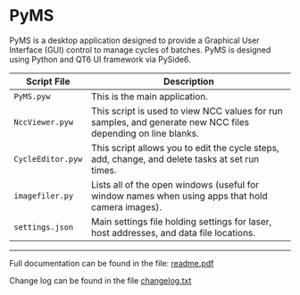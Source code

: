 # PyMS

PyMS is a desktop application designed to provide a Graphical User Interface (GUI) control to manage cycles of batches.
PyMS is designed using Python and QT6 UI framework via PySide6.

| Script File       | Description                                                                                                |                                                                      
|-------------------|------------------------------------------------------------------------------------------------------------|
| `PyMS.pyw`        | This is the main application.                                                                              |
| `NccViewer.pyw`   | This script is used to view NCC values for run samples, and generate new NCC files depending on line blanks. |
| `CycleEditor.pyw` | This script allows you to edit the cycle steps, add, change, and delete tasks at set run times.            |
| `imagefiler.py`   | Lists all of the open windows  (useful for window names when using apps that hold camera images).          |
| `settings.json`   | Main settings file holding settings for laser, host addresses, and data file locations.                    |

---

Full documentation can be found in the file: [readme.pdf](./readme.pdf)

Change log can be found in the file [changelog.txt](./changelog.txt)

